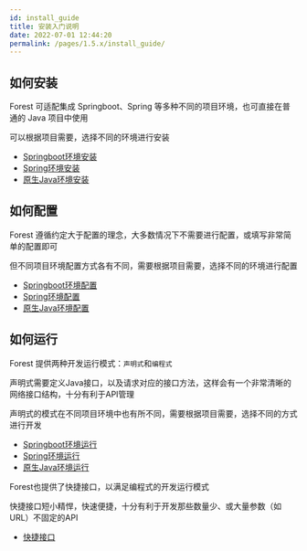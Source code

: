 ```yaml
---
id: install_guide
title: 安装入门说明
date: 2022-07-01 12:44:20
permalink: /pages/1.5.x/install_guide/
---
```



## 如何安装

Forest 可适配集成 Springboot、Spring 等多种不同的项目环境，也可直接在普通的 Java 项目中使用

可以根据项目需要，选择不同的环境进行安装

- [Springboot环境安装](/pages/1.5.x/spring_boot_install/)
- [Spring环境安装](/pages/1.5.x/spring_install/)
- [原生Java环境安装](/pages/1.5.x/java_install/)

## 如何配置

Forest 遵循约定大于配置的理念，大多数情况下不需要进行配置，或填写非常简单的配置即可

但不同项目环境配置方式各有不同，需要根据项目需要，选择不同的环境进行配置

- [Springboot环境配置](/pages/1.5.x/spring_boot_install/)
- [Spring环境配置](/pages/1.5.x/spring_config/)
- [原生Java环境配置](/pages/1.5.x/java_config/)

## 如何运行

Forest 提供两种开发运行模式：`声明式`和`编程式`

声明式需要定义Java接口，以及请求对应的接口方法，这样会有一个非常清晰的网络接口结构，十分有利于API管理

声明式的模式在不同项目环境中也有所不同，需要根据项目需要，选择不同的方式进行开发

- [Springboot环境运行](/pages/1.5.x/spring_boot_usage/)
- [Spring环境运行](/pages/1.5.x/spring_usage/)
- [原生Java环境运行](/pages/1.5.x/java_usage/)

Forest也提供了快捷接口，以满足编程式的开发运行模式

快捷接口短小精悍，快速便捷，十分有利于开发那些数量少、或大量参数（如URL）不固定的API

- [快捷接口](/pages/1.5.x/param_api/)


